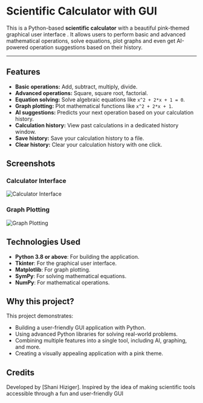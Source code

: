 # Scientific Calculator with GUI

This is a Python-based **scientific calculator** with a beautiful pink-themed graphical user interface . It allows users to perform basic and advanced mathematical operations, solve equations, plot graphs and even get AI-powered operation suggestions based on their history.

---

## Features

- **Basic operations:** Add, subtract, multiply, divide.
- **Advanced operations:** Square, square root, factorial.
- **Equation solving:** Solve algebraic equations like `x^2 + 2*x + 1 = 0`.
- **Graph plotting:** Plot mathematical functions like `x^2 + 2*x + 1`.
- **AI suggestions:** Predicts your next operation based on your calculation history.
- **Calculation history:** View past calculations in a dedicated history window.
- **Save history:** Save your calculation history to a file.
- **Clear history:** Clear your calculation history with one click.

## Screenshots

### Calculator Interface
![Calculator Interface](images/calculator_interface.png)

### Graph Plotting
![Graph Plotting](images/graph_plot.png)


## Technologies Used

- **Python 3.8 or above**: For building the application.
- **Tkinter**: For the graphical user interface.
- **Matplotlib**: For graph plotting.
- **SymPy**: For solving mathematical equations.
- **NumPy**: For mathematical operations.


## Why this project?

This project demonstrates:
- Building a user-friendly GUI application with Python.
- Using advanced Python libraries for solving real-world problems.
- Combining multiple features into a single tool, including AI, graphing, and more.
- Creating a visually appealing application with a pink theme.

## Credits
Developed by [Shani Hiziger].
Inspired by the idea of making scientific tools accessible through a fun and user-friendly GUI
